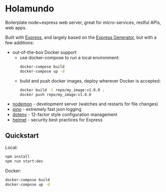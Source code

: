 # Holamundo

Boilerplate node+express web server, great for micro-services, restful APIs, web apps.

Built with [Express][], and largely based on the [Express Generator][], but with a few additions:

- out-of-the-box Docker support
  - use docker-compose to run a local environment:
    ```sh
    docker-compose build
    docker-compose up -d
    ```
  - build and push docker images, deploy wherever Docker is accepted:
    ```sh
    docker build -t repo/my_image:v1.0.0 .
    docker push repo/my_image:v1.0.0
    ```
- [nodemon](https://nodemon.io/) - development server (watches and restarts for file changes)
- [pino](https://getpino.io/) - extremely fast json logging
- [dotenv](https://github.com/motdotla/dotenv) - 12-factor style configuration management
- [helmet](https://helmetjs.github.io/) - security best practices for Express

## Quickstart

Local:
```sh
npm install
npm run start:dev
```

Docker:
```sh
docker-compose build
docker-compose up -d
```

[Express]: https://expressjs.com/
[Express Generator]: https://expressjs.com/en/starter/generator.html
